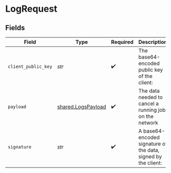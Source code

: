 # LogRequest


## Fields

| Field                                                         | Type                                                          | Required                                                      | Description                                                   |
| ------------------------------------------------------------- | ------------------------------------------------------------- | ------------------------------------------------------------- | ------------------------------------------------------------- |
| `client_public_key`                                           | *str*                                                         | :heavy_check_mark:                                            | The base64-encoded public key of the client:                  |
| `payload`                                                     | [shared.LogsPayload](../../models/shared/logspayload.md)      | :heavy_check_mark:                                            | The data needed to cancel a running job on the network        |
| `signature`                                                   | *str*                                                         | :heavy_check_mark:                                            | A base64-encoded signature of the data, signed by the client: |